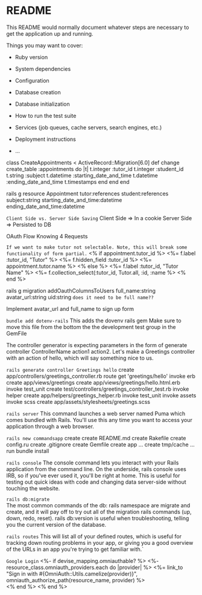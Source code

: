 # README

This README would normally document whatever steps are necessary to get the
application up and running.

Things you may want to cover:

* Ruby version

* System dependencies

* Configuration

* Database creation

* Database initialization

* How to run the test suite

* Services (job queues, cache servers, search engines, etc.)

* Deployment instructions

* ...


class CreateAppointments < ActiveRecord::Migration[6.0]
  def change
    create_table :appointments do |t|
      t.integer :tutor_id 
      t.integer :student_id
      t.string :subject 
      t.datetime :starting_date_and_time 
      t.datetime :ending_date_and_time 
      t.timestamps
    end
  end
end 

rails g resource Appointment tutor:references student:references subject:string starting_date_and_time:datetime ending_date_and_time:datetime 

`Client Side vs. Server Side Saving`
Client Side => In a cookie 
Server Side => Persisted to DB 


OAuth Flow 
Knowing 4 Requests 

`If we want to make tutor not selectable. Note, this will break some functionality of form partial.` 
  <% if appointment.tutor_id %>
    <%= f.label :tutor_id, "Tutor" %>
    <%= f.hidden_field :tutor_id %>
    <%= appointment.tutor.name %>
  <% else %>
    <%= f.label :tutor_id, "Tutor Name" %>
    <%= f.collection_select(:tutor_id, Tutor.all, :id, :name %>
  <% end %>


rails g migration addOauthColumnsToUsers full_name:string avatar_url:string uid:string   `does it need to be full name??` 


Implement avatar_url and full_name to sign up form 


`bundle add dotenv-rails` This adds the dovenv rails gem 
Make sure to move this file from the bottom the the development test group in the GemFile 






The controller generator is expecting parameters in the form of generate controller ControllerName action1 action2. 
Let's make a Greetings controller with an action of hello, which will say something nice to us.

`rails generate controller Greetings hello` 
  create  app/controllers/greetings_controller.rb
  route  get 'greetings/hello'
  invoke  erb
  create    app/views/greetings
  create    app/views/greetings/hello.html.erb
  invoke  test_unit
  create    test/controllers/greetings_controller_test.rb
  invoke  helper
  create    app/helpers/greetings_helper.rb
  invoke    test_unit
  invoke  assets
  invoke    scss
  create      app/assets/stylesheets/greetings.scss 

`rails server` 
This command launches a web server named Puma which comes bundled with Rails. 
You'll use this any time you want to access your application through a web browser.


`rails new commandsapp`
  create
  create  README.md
  create  Rakefile
  create  config.ru
  create  .gitignore
  create  Gemfile
  create  app
  ...
  create  tmp/cache
  ...
    run  bundle install


`rails console`
The console command lets you interact with your Rails application from the command line. On the underside, rails console uses IRB, so if you've ever used it, you'll be right at home. This is useful for testing out quick ideas with code and changing data server-side without touching the website.

`rails db:migrate`  
The most common commands of the db: rails namespace are migrate and create, and it will pay off to try out all of the migration rails commands (up, down, redo, reset). rails db:version is useful when troubleshooting, telling you the current version of the database.

`rails routes` 
This will list all of your defined routes, which is useful for tracking down routing problems in your app, or giving you a good overview of the URLs in an app you're trying to get familiar with.`

`Google Login` 
<%- if devise_mapping.omniauthable? %>
  <%- resource_class.omniauth_providers.each do |provider| %>
    <%= link_to "Sign in with #{OmniAuth::Utils.camelize(provider)}", omniauth_authorize_path(resource_name, provider) %><br />
  <% end %>
<% end %>


 